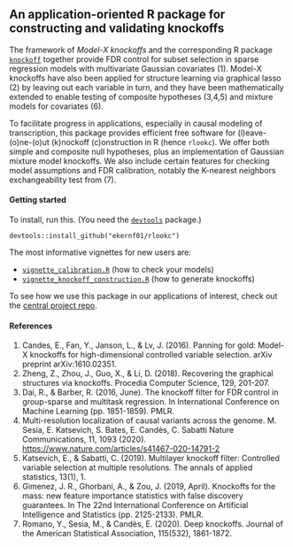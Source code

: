 ## An application-oriented R package for constructing and validating knockoffs

The framework of *Model-X knockoffs* and the corresponding R package [`knockoff`](https://cran.r-project.org/web/packages/knockoff/index.html) together provide FDR control for subset selection in sparse regression models with multivariate Gaussian covariates (1). Model-X knockoffs have also been applied for structure learning via graphical lasso (2) by leaving out each variable in turn, and they have been mathematically extended to enable testing of composite hypotheses (3,4,5) and mixture models for covariates (6). 

To facilitate progress in applications, especially in causal modeling of transcription, this package provides efficient free software for (l)eave-(o)ne-(o)ut (k)nockoff (c)onstruction in R (hence `rlookc`). We offer both simple and composite null hypotheses, plus an implementation of Gaussian mixture model knockoffs. We also include certain features for checking model assumptions and FDR calibration, notably the K-nearest neighbors exchangeability test from (7).

#### Getting started

To install, run this. (You need the [`devtools`](https://www.r-project.org/nosvn/pandoc/devtools.html) package.)

`devtools::install_github("ekernf01/rlookc")`

The most informative vignettes for new users are:

- [`vignette_calibration.R`](https://github.com/ekernf01/rlookc/blob/main/vignettes/vignette_calibration.R) (how to check your models)
- [`vignette_knockoff_construction.R`](https://github.com/ekernf01/rlookc/blob/main/vignettes/vignette_knockoff_generation.R) (how to generate knockoffs)

To see how we use this package in our applications of interest, check out the [central project repo](https://github.com/ekernf01/knockoffs_paper).

#### References

1. Candes, E., Fan, Y., Janson, L., & Lv, J. (2016). Panning for gold: Model-X knockoffs for high-dimensional controlled variable selection. arXiv preprint arXiv:1610.02351.
2. Zheng, Z., Zhou, J., Guo, X., & Li, D. (2018). Recovering the graphical structures via knockoffs. Procedia Computer Science, 129, 201-207.
3. Dai, R., & Barber, R. (2016, June). The knockoff filter for FDR control in group-sparse and multitask regression. In International Conference on Machine Learning (pp. 1851-1859). PMLR.
4. Multi-resolution localization of causal variants across the genome. M. Sesia, E. Katsevich, S. Bates, E. Candès, C. Sabatti
Nature Communications, 11, 1093 (2020). https://www.nature.com/articles/s41467-020-14791-2 
5. Katsevich, E., & Sabatti, C. (2019). Multilayer knockoff filter: Controlled variable selection at multiple resolutions. The annals of applied statistics, 13(1), 1.
6. Gimenez, J. R., Ghorbani, A., & Zou, J. (2019, April). Knockoffs for the mass: new feature importance statistics with false discovery guarantees. In The 22nd International Conference on Artificial Intelligence and Statistics (pp. 2125-2133). PMLR.
7. Romano, Y., Sesia, M., & Candès, E. (2020). Deep knockoffs. Journal of the American Statistical Association, 115(532), 1861-1872.
